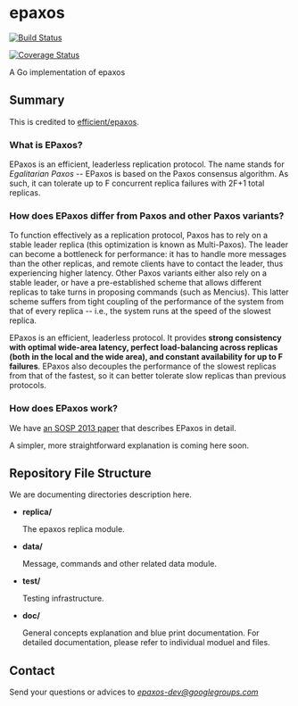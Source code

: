epaxos
======
[![Build Status](https://drone.io/github.com/go-epaxos/epaxos/status.png)](https://drone.io/github.com/go-epaxos/epaxos/latest)

[![Coverage Status](https://coveralls.io/repos/go-epaxos/epaxos/badge.png)](https://coveralls.io/r/go-epaxos/epaxos)

A Go implementation of epaxos

Summary
------
This is credited to [efficient/epaxos](https://github.com/efficient/epaxos).

### What is EPaxos?


EPaxos is an efficient, leaderless replication protocol. The name stands for *Egalitarian Paxos* -- EPaxos is based
on the Paxos consensus algorithm. As such, it can tolerate up to F concurrent replica failures with 2F+1 total replicas.

### How does EPaxos differ from Paxos and other Paxos variants?

To function effectively as a replication protocol, Paxos has to rely on a stable leader replica (this optimization is known as Multi-Paxos). The leader can become a bottleneck for performance: it has to handle more messages than the other replicas, and remote clients have to contact the leader, thus experiencing higher latency. Other Paxos variants either also rely on a stable leader, or have a pre-established scheme that allows different replicas to take turns in proposing commands (such as Mencius). This latter scheme
suffers from tight coupling of the performance of the system from that of every replica -- i.e., the system runs at the speed of the slowest replica.

EPaxos is an efficient, leaderless protocol. It provides **strong consistency with optimal wide-area latency, perfect load-balancing across replicas (both in the local and the wide area), and constant availability for up to F failures**. EPaxos also decouples the performance of the slowest replicas from that of the fastest, so it can better tolerate slow replicas than previous protocols.

### How does EPaxos work?

We have [an SOSP 2013 paper](http://dl.acm.org/ft_gateway.cfm?id=2517350&ftid=1403953&dwn=1) that describes EPaxos in detail.

A simpler, more straightforward explanation is coming here soon.


Repository File Structure
------

We are documenting directories description here.

* **replica/**

  The epaxos replica module.

* **data/**

  Message, commands and other related data module.

* **test/**

  Testing infrastructure.

* **doc/**

  General concepts explanation and blue print documentation.
  For detailed documentation, please refer to individual moduel and files.

Contact
------
Send your questions or advices to *epaxos-dev@googlegroups.com*
